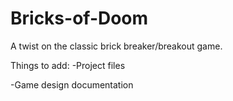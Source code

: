 # Bricks-of-Doom
A twist on the classic brick breaker/breakout game.

Things to add:
-Project files

-Game design documentation
